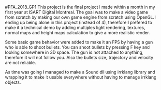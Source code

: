 #PFA_2018_GP1
This project is the final project I made within a month in my first year at ISART Digital Montreal. The goal was to make a video game from scratch by making our own game engine from scratch using OpenGL. I ending up being alone in this project (instead of 4), therefore I prefered to make it a technical demo by adding multiples light rendering, textures, normal maps and height maps calculation to give a more realistic render.

Some basic game behavior were added to make it an FPS by having a gun who is able to shoot bullets. You can shoot bullets by pressing F key and looking somewhere in 3D space. The gun is not attached to anything, therefore it will not follow you. Also the bullets size, trajectory and velocity are not reliable.

As time was going I managed to make a Sound dll using irrklang library and wrapping it to make it usable everywhere without having to manage irrklang objects.
